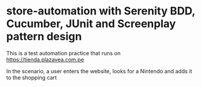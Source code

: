 # store-automation with Serenity BDD, Cucumber, JUnit and Screenplay pattern design

This is a test automation practice that runs on https://tienda.plazavea.com.pe

In the scenario, a user enters the website, looks for a Nintendo and adds it to the shopping cart
